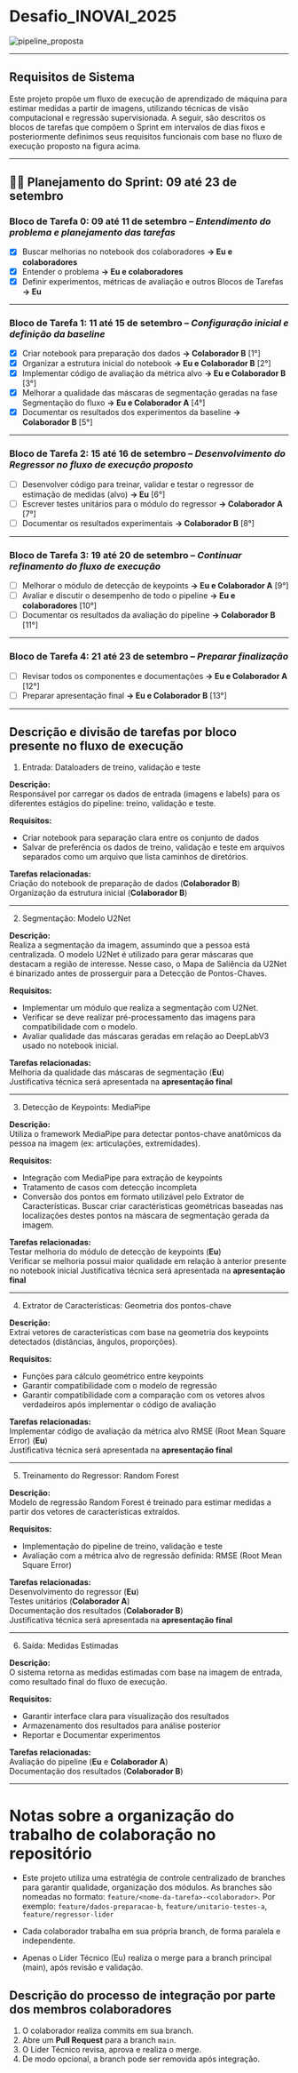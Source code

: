 # Desafio_INOVAI_2025

![pipeline_proposta](images/pipeline_u2net.png)

---

##  Requisitos de Sistema

Este projeto propõe um fluxo de execução de aprendizado de máquina para estimar medidas a partir de imagens, utilizando técnicas de visão computacional e regressão supervisionada. A seguir, são descritos os blocos de tarefas que compõem o Sprint em intervalos de dias fixos e posteriormente definimos seus requisitos funcionais com base no fluxo de execução proposto na figura acima.

---

## 🏃‍♂️ Planejamento do Sprint: 09 até 23 de setembro

### **Bloco de Tarefa 0: 09 até 11 de setembro** – *Entendimento do problema e planejamento das tarefas*
- [x] Buscar melhorias no notebook dos colaboradores **-> Eu e colaboradores**  
- [x] Entender o problema **-> Eu e colaboradores** 
- [x] Definir experimentos, métricas de avaliação e outros Blocos de Tarefas **-> Eu** 

---

### **Bloco de Tarefa 1: 11 até 15 de setembro** – *Configuração inicial e definição da baseline*
- [x] Criar notebook para preparação dos dados **-> Colaborador B** [1°]
- [x] Organizar a estrutura inicial do notebook **-> Eu e Colaborador B** [2°]
- [x] Implementar código de avaliação da métrica alvo **-> Eu e Colaborador B** [3°] 
- [x] Melhorar a qualidade das máscaras de segmentação geradas na fase Segmentação do fluxo **-> Eu e Colaborador A** [4°]
- [x] Documentar os resultados dos experimentos da baseline  **-> Colaborador B** [5°]

---

### **Bloco de Tarefa 2: 15 até 16 de setembro** – *Desenvolvimento do Regressor no fluxo de execução proposto*
- [ ] Desenvolver código para treinar, validar e testar o regressor de estimação de medidas (alvo) **-> Eu** [6°] 
- [ ] Escrever testes unitários para o módulo do regressor **-> Colaborador A** [7°]
- [ ] Documentar os resultados experimentais **-> Colaborador B** [8°]

---

### **Bloco de Tarefa 3: 19 até 20 de setembro** – *Continuar refinamento do fluxo de execução*
- [ ] Melhorar o módulo de detecção de keypoints **-> Eu e Colaborador A** [9°]
- [ ] Avaliar e discutir o desempenho de todo o pipeline **-> Eu e colaboradores** [10°] 
- [ ] Documentar os resultados da avaliação do pipeline **-> Colaborador B** [11°]

---

### **Bloco de Tarefa 4: 21 até 23 de setembro** – *Preparar finalização*
- [ ] Revisar todos os componentes e documentações **-> Eu e Colaborador A** [12°]
- [ ] Preparar apresentação final **-> Eu e Colaborador B** [13°]

---

## Descrição e divisão de tarefas por bloco presente no fluxo de execução


1. Entrada: Dataloaders de treino, validação e teste

**Descrição:**  
Responsável por carregar os dados de entrada (imagens e labels) para os diferentes estágios do pipeline: treino, validação e teste.

**Requisitos:**
- Criar notebook para separação clara entre os conjunto de dados
- Salvar de preferência os dados de treino, validação e teste em arquivos separados como um arquivo que lista caminhos de diretórios. 

**Tarefas relacionadas:**  
Criação do notebook de preparação de dados (**Colaborador B**)  
Organização da estrutura inicial (**Colaborador B**)

---

2. Segmentação: Modelo U2Net

**Descrição:**  
Realiza a segmentação da imagem, assumindo que a pessoa está centralizada. O modelo U2Net é utilizado para gerar máscaras que destacam a região de interesse. Nesse caso, o Mapa de Saliência da U2Net é binarizado antes de prosserguir para a Detecção de Pontos-Chaves.

**Requisitos:**
- Implementar um módulo que realiza a segmentação com U2Net.
- Verificar se deve realizar pré-processamento das imagens para compatibilidade com o modelo.
- Avaliar qualidade das máscaras geradas em relação ao DeepLabV3 usado no notebook inicial.

**Tarefas relacionadas:**  
Melhoria da qualidade das máscaras de segmentação (**Eu**)  
Justificativa técnica será apresentada na **apresentação final**

---

3. Detecção de Keypoints: MediaPipe

**Descrição:**  
Utiliza o framework MediaPipe para detectar pontos-chave anatômicos da pessoa na imagem (ex: articulações, extremidades).

**Requisitos:**
- Integração com MediaPipe para extração de keypoints
- Tratamento de casos com detecção incompleta
- Conversão dos pontos em formato utilizável pelo Extrator de Características. Buscar criar caractéristicas geométricas baseadas nas localizações destes pontos na máscara de segmentação gerada da imagem.

**Tarefas relacionadas:**  
Testar melhoria do módulo de detecção de keypoints (**Eu**)  
Verificar se melhoria possui maior qualidade em relação à anterior presente no notebook inicial
Justificativa técnica será apresentada na **apresentação final**

---

4. Extrator de Características: Geometria dos pontos-chave

**Descrição:**  
Extrai vetores de características com base na geometria dos keypoints detectados (distâncias, ângulos, proporções).

**Requisitos:**
- Funções para cálculo geométrico entre keypoints
- Garantir compatibilidade com o modelo de regressão
- Garantir compatibilidade com a comparação com os vetores alvos verdadeiros após implementar o código de avaliação

**Tarefas relacionadas:**  
Implementar código de avaliação da métrica alvo RMSE (Root Mean Square Error) (**Eu**)  
Justificativa técnica será apresentada na **apresentação final**

---

5. Treinamento do Regressor: Random Forest

**Descrição:**  
Modelo de regressão Random Forest é treinado para estimar medidas a partir dos vetores de características extraídos.

**Requisitos:**
- Implementação do pipeline de treino, validação e teste
- Avaliação com a métrica alvo de regressão definida: RMSE (Root Mean Square Error)

**Tarefas relacionadas:**  
Desenvolvimento do regressor (**Eu**)  
Testes unitários (**Colaborador A**)  
Documentação dos resultados (**Colaborador B**)  
Justificativa técnica será apresentada na **apresentação final**

---

6. Saída: Medidas Estimadas

**Descrição:**  
O sistema retorna as medidas estimadas com base na imagem de entrada, como resultado final do fluxo de execução.

**Requisitos:**
- Garantir interface clara para visualização dos resultados
- Armazenamento dos resultados para análise posterior
- Reportar e Documentar experimentos

**Tarefas relacionadas:**  
Avaliação do pipeline (**Eu** e **Colaborador A**)  
Documentação dos resultados (**Colaborador B**)


---

# Notas sobre a organização do trabalho de colaboração no repositório

- Este projeto utiliza uma estratégia de controle centralizado de branches para garantir qualidade, organização dos módulos. As branches são nomeadas no formato: `feature/<nome-da-tarefa>-<colaborador>`. Por exemplo: `feature/dados-preparacao-b`, `feature/unitario-testes-a`, `feature/regressor-lider`

- Cada colaborador trabalha em sua própria branch, de forma paralela e independente.
- Apenas o Líder Técnico (Eu) realiza o merge para a branch principal (main), após revisão e validação.

## Descrição do processo de integração por parte dos membros colaboradores
1. O colaborador realiza commits em sua branch.
2. Abre um **Pull Request** para a branch `main`.
3. O Líder Técnico revisa, aprova e realiza o merge.
4. De modo opcional, a branch pode ser removida após integração.
